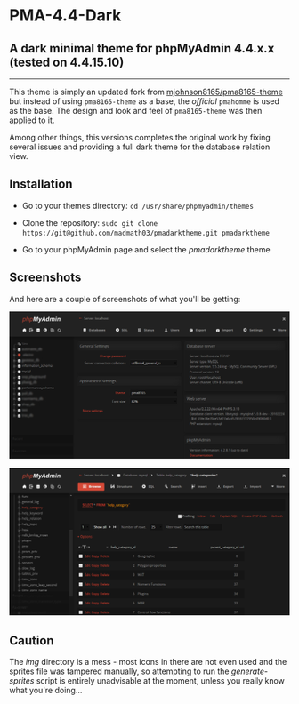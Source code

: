 # PMA-4.4-Dark
## A dark minimal theme for phpMyAdmin 4.4.x.x (tested on 4.4.15.10)

---
This theme is simply an updated fork from [mjohnson8165/pma8165-theme](https://github.com/mjohnson8165/pma8165-theme) but instead of using `pma8165-theme` as a base, the _official_ `pmahomme` is used as the base. The design and look and feel of `pma8165-theme` was then applied to it.

Among other things, this versions completes the original work by fixing several issues and providing a full dark theme for the database relation view.

## Installation

* Go to your themes directory:
`cd /usr/share/phpmyadmin/themes`

* Clone the repository: `sudo git clone https://git@github.com/madmath03/pmadarktheme.git pmadarktheme`

* Go to your phpMyAdmin page and select the *pmadarktheme* theme

## Screenshots

And here are a couple of screenshots of what you'll be getting:

![alt text](https://github.com/madmath03/pmadarktheme/blob/master/screenshot-1.png "PMA Dark Theme - Screenshot #1")

![alt text](https://github.com/madmath03/pmadarktheme/blob/master/screenshot-2.png "PMA Dark - Screenshot #2")

## Caution

The *img* directory is a mess - most icons in there are not even used and the sprites file was tampered manually, so attempting to run the *generate-sprites* script is entirely unadvisable at the moment, unless you really know what you're doing...
